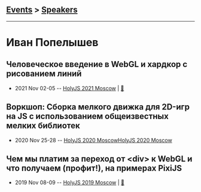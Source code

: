 ## [Events](../README.md) > [Speakers](../speakers.md)
---

# Иван Попелышев

## Человеческое введение в WebGL и хардкор с рисованием линий
- 2021 Nov 02-05 -- [HolyJS 2021 Moscow](https://www.youtube.com/watch?v=ZvhQ8qi6jwY)  | [:notebook:](https://assets.ctfassets.net/nn534z2fqr9f/6LM5n7g9ThY9VpRpq67AnT/ab6a8b31794bd59f9d8840e0f15d854d/______-________________-______-______________-__________.pdf)  
## Воркшоп: Сборка мелкого движка для 2D-игр на JS с использованием общеизвестных мелких библиотек
- 2020 Nov 25-28 -- [HolyJS 2020 Moscow](https://youtu.be/cfi9l9t240Y,https://youtu.be/FtKcYkBUM0Q)[HolyJS 2020 Moscow](https://youtu.be/cfi9l9t240Y,https://youtu.be/FtKcYkBUM0Q)    
## Чем мы платим за переход от &lt;div&gt; к WebGL и что получаем (профит!), на примерах PixiJS
- 2019 Nov 08-09 -- [HolyJS 2019 Moscow](https://www.youtube.com/watch?v=yibGMQ7GGVo)  | [:notebook:](https://assets.ctfassets.net/nn534z2fqr9f/51hxZooo6cQ4ChZzPKo3bW/7c8dc89e521718252a1de1ad4ab7998f/HolyJS_WebGL-PixiJS.pdf)  
